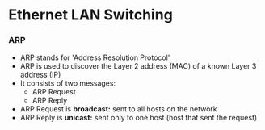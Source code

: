 # Ethernet LAN Switching

### ARP

* ARP stands for 'Address Resolution Protocol'
* ARP is used to discover the Layer 2 address (MAC) of a known Layer 3 address (IP)
* It consists of two messages:
	- ARP Request
	- ARP Reply
* ARP Request is **broadcast:** sent to all hosts on the network
* ARP Reply is **unicast:** sent only to one host (host that sent the request)


